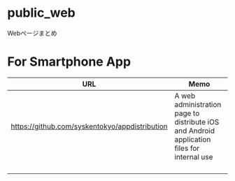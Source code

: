 # public_web
Webページまとめ


# For Smartphone App


| URL | Memo |
| ---- | ---- |
| https://github.com/syskentokyo/appdistribution | A web administration page to distribute iOS and Android application files for internal use |
|  |  |
|  |  |
|  |  |
|  |  |


